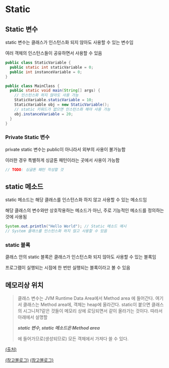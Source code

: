 # Static

## Static 변수

static 변수는 클래스가 인스턴스화 되지 않아도 사용할 수 있는 변수임

여러 객체의 인스턴스들이 공유하면서 사용할 수 있음

```Java
public class StaticVariable {
  public static int staticVariable = 0;
  public int instanceVariable = 0;
}

public class MainClass {
  public static void main(String[] args) {
    // 인스턴스화 하지 않아도 사용 가능
    StaticVariable.staticVariable = 10;
    StaticVariable obj = new StaticVariable();
    // static 키워드가 없으면 인스턴스화 해야 사용 가능
    obj.instanceVariable = 20;
  }
}
```

### Private Static 변수

private static 변수는 public이 아니라서 외부의 사용이 불가능함

이러한 경우 특별하게 싱글톤 패턴이라는 곳에서 사용이 가능함

```Java
// TODO: 싱글톤 패턴 작성할 것
```

## static 메소드

static 메소드는 해당 클래스를 인스턴스화 하지 않고 사용할 수 있는 메소드임

해당 클래스의 변수와만 상호작용하는 메소드가 아닌, 주로 기능적인 메소드를 정의하는 것에 사용됨

```Java
System.out.println("Hello World"); // Static 메소드 예시
// System 클래스를 인스턴스화 하지 않고 사용할 수 있음
```

### static 블록

클래스 안의 static 블록은 클래스가 인스턴스화 되지 않아도 사용할 수 있는 블록임

프로그램이 실행되는 시점에 한 번만 실행되는 블록이라고 볼 수 있음

## 메모리상 위치

> 클래스 변수는 JVM Runtime Data Area에서 Method area 에 들어간다. 여기서 클래스는 Method area에, 객체는 heap에 올라간다. static이 붙으면 클래스의 시그니처?같은 것들이 메모리 상에 로딩되면서 같이 올라가는 것이다. 따라서 아래에서 설명할
> 
> ***static 변수, static 메소드은 Method area***
> 
> 에 들어가므로(생성되므로) 모든 객체에서 가져다 쓸 수 있다.

[(출처)](https://sjh836.tistory.com/125)

[(참고블로그)](https://wikidocs.net/228)
[(참고블로그)](https://chfhrqnfrhc.tistory.com/entry/전역변수와-전적변수)